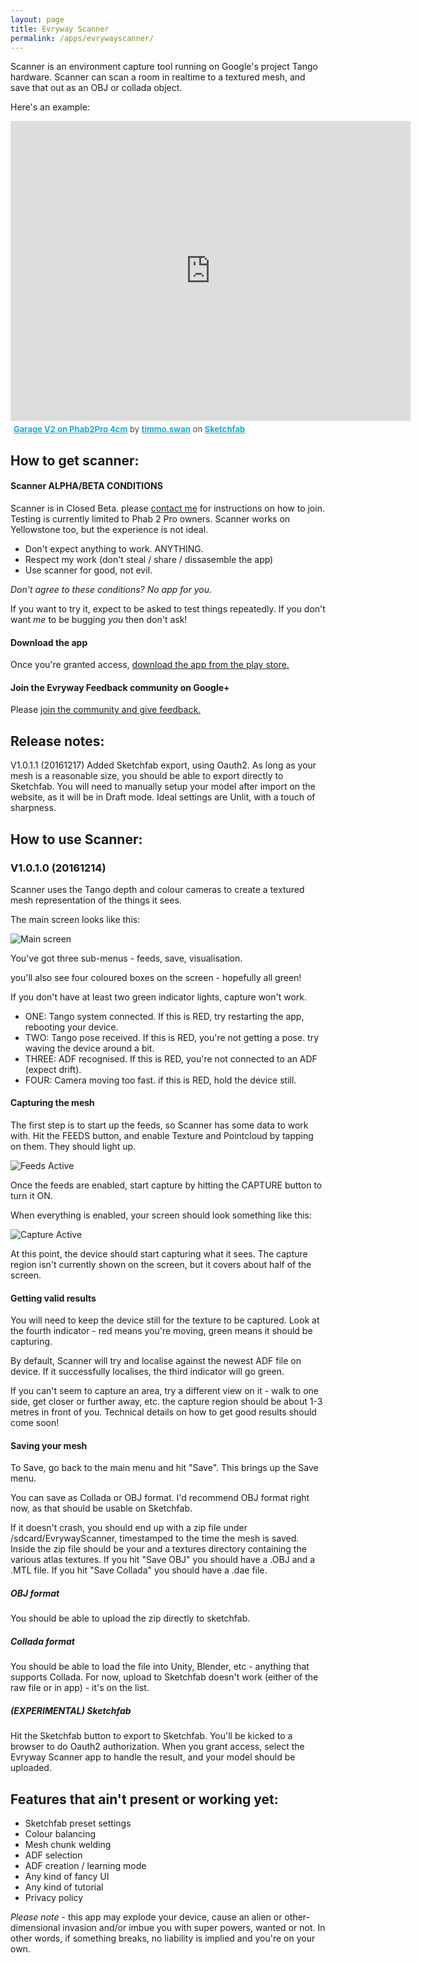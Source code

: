 ```yaml
---
layout: page
title: Evryway Scanner
permalink: /apps/evrywayscanner/
---
```


Scanner is an environment capture tool running on Google's project Tango hardware. Scanner can scan a room
in realtime to a textured mesh, and save that out as an OBJ or collada object.

Here's an example:

<div class="sketchfab-embed-wrapper"><iframe width="640" height="480" src="https://sketchfab.com/models/26e2ce9d17644ef8a1a20867244b7393/embed" frameborder="0" allowvr allowfullscreen mozallowfullscreen="true" webkitallowfullscreen="true" onmousewheel=""></iframe>

<p style="font-size: 13px; font-weight: normal; margin: 5px; color: #4A4A4A;">
    <a href="https://sketchfab.com/models/26e2ce9d17644ef8a1a20867244b7393?utm_medium=embed&utm_source=website&utm_campain=share-popup" target="_blank" style="font-weight: bold; color: #1CAAD9;">Garage V2 on Phab2Pro 4cm</a>
    by <a href="https://sketchfab.com/timmo.swan?utm_medium=embed&utm_source=website&utm_campain=share-popup" target="_blank" style="font-weight: bold; color: #1CAAD9;">timmo.swan</a>
    on <a href="https://sketchfab.com?utm_medium=embed&utm_source=website&utm_campain=share-popup" target="_blank" style="font-weight: bold; color: #1CAAD9;">Sketchfab</a>
</p>
</div>

## How to get scanner:

#### Scanner ALPHA/BETA CONDITIONS

Scanner is in Closed Beta. please [contact me](mailto:hi@evryway.com) for instructions on how to join.
Testing is currently limited to Phab 2 Pro owners. Scanner works on Yellowstone too, but the experience
is not ideal.

* Don't expect anything to work. ANYTHING.
* Respect my work (don't steal / share / dissasemble the app)
* Use scanner for good, not evil.

*Don't agree to these conditions? No app for you.*

If you want to try it, expect to be asked to test things repeatedly. If you don't want *me* to be bugging *you* then
don't ask!

#### Download the app

Once you're granted access, [download the app from the play store.](https://play.google.com/apps/testing/com.evryway.scanner.a1)
 
#### Join the Evryway Feedback community on Google+

Please [join the community and give feedback.](https://plus.google.com/communities/104588434400522026854)

## Release notes:

V1.0.1.1 (20161217)
Added Sketchfab export, using Oauth2. As long as your mesh is a reasonable size, you should be able to export directly to Sketchfab.
You will need to manually setup your model after import on the website, as it will be in Draft mode. Ideal settings are Unlit, with
a touch of sharpness.


## How to use Scanner:

### V1.0.1.0 (20161214)

Scanner uses the Tango depth and colour cameras to create a textured mesh representation of the things it sees.

The main screen looks like this:

![Main screen](/assets/apps/scanner/main_screen.jpg)

You've got three sub-menus - feeds, save, visualisation.

you'll also see four coloured boxes on the screen - hopefully all green!

If you don't have at least two green indicator lights, capture won't work.

* ONE: Tango system connected. If this is RED, try restarting the app, rebooting your device.
* TWO: Tango pose received. If this is RED, you're not getting a pose. try waving the device around a bit.
* THREE: ADF recognised. If this is RED, you're not connected to an ADF (expect drift).
* FOUR: Camera moving too fast. if this is RED, hold the device still.

#### Capturing the mesh

The first step is to start up the feeds, so Scanner has some data to work with. Hit the FEEDS button, and
enable Texture and Pointcloud by tapping on them. They should light up.

![Feeds Active](/assets/apps/scanner/feeds_active.jpg)


Once the feeds are enabled, start capture by hitting the CAPTURE button to turn it ON.

When everything is enabled, your screen should look something like this:

![Capture Active](/assets/apps/scanner/capture_active.jpg)

At this point, the device should start capturing what it sees. The capture region isn't currently shown on the screen,
but it covers about half of the screen.

#### Getting valid results

You will need to keep the device still for the texture to be captured. Look at the fourth indicator - red means you're
moving, green means it should be capturing.

By default, Scanner will try and localise against the newest ADF file on device. If it successfully localises, the third
indicator will go green.

If you can't seem to capture an area, try a different view on it - walk to one side, get closer or further away, etc.
the capture region should be about 1-3 metres in front of you. Technical details on how to get good results should
come soon!

#### Saving your mesh

To Save, go back to the main menu and hit "Save". This brings up the Save menu.

You can save as Collada or OBJ format. I'd recommend OBJ format right now, as that should be usable on Sketchfab.

If it doesn't crash, you should end up with a zip file under
/sdcard/EvrywayScanner, timestamped to the time the mesh is saved. Inside the zip file should be your and a textures
directory containing the various atlas textures. If you hit "Save OBJ" you should have a .OBJ and a .MTL file.
If you hit "Save Collada" you should have a .dae file.

##### OBJ format

You should be able to upload the zip directly to sketchfab.

##### Collada format

You should be able to load the file into Unity, Blender, etc - anything that supports Collada. For now, upload to
Sketchfab doesn't work (either of the raw file or in app) - it's on the list.

##### (EXPERIMENTAL) Sketchfab

Hit the Sketchfab button to export to Sketchfab. You'll be kicked to a browser to do Oauth2 authorization. When you
grant access, select the Evryway Scanner app to handle the result, and your model should be uploaded.


## Features that ain't present or working yet:

* Sketchfab preset settings
* Colour balancing
* Mesh chunk welding
* ADF selection
* ADF creation / learning mode
* Any kind of fancy UI
* Any kind of tutorial
* Privacy policy

*Please note* - this app may explode your device, cause an alien or other-dimensional invasion and/or imbue you with
super powers, wanted or not. In other words, if something breaks, no liability is implied and you're on your own.





